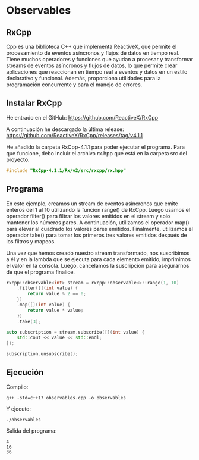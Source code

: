 # Observables

## RxCpp

Cpp es una biblioteca C++ que implementa ReactiveX, que permite el procesamiento de eventos asíncronos y flujos de datos en tiempo real. Tiene muchos operadores y funciones que ayudan a procesar y transformar streams de eventos asíncronos y flujos de datos, lo que permite crear aplicaciones que reaccionan en tiempo real a eventos y datos en un estilo declarativo y funcional. Además, proporciona utilidades para la programación concurrente y para el manejo de errores.

## Instalar RxCpp

He entrado en el GitHub: https://github.com/ReactiveX/RxCpp

A continuación he descargado la última release: https://github.com/ReactiveX/RxCpp/releases/tag/v4.1.1

He añadido la carpeta RxCpp-4.1.1 para poder ejecutar el programa. Para que funcione, debo incluir el archivo rx.hpp que está en la carpeta src del proyecto.

```cpp
#include "RxCpp-4.1.1/Rx/v2/src/rxcpp/rx.hpp"
```

## Programa

En este ejemplo, creamos un stream de eventos asíncronos que emite enteros del 1 al 10 utilizando la función range() de RxCpp. Luego usamos el operador filter() para filtrar los valores emitidos en el stream y solo mantener los números pares. A continuación, utilizamos el operador map() para elevar al cuadrado los valores pares emitidos. Finalmente, utilizamos el operador take() para tomar los primeros tres valores emitidos después de los filtros y mapeos.

Una vez que hemos creado nuestro stream transformado, nos suscribimos a él y en la lambda que se ejecuta para cada elemento emitido, imprimimos el valor en la consola. Luego, cancelamos la suscripción para asegurarnos de que el programa finalice.

```cpp
rxcpp::observable<int> stream = rxcpp::observable<>::range(1, 10)
    .filter([](int value) {
        return value % 2 == 0;
    })
    .map([](int value) {
        return value * value;
    })
    .take(3);

auto subscription = stream.subscribe([](int value) {
    std::cout << value << std::endl;
});

subscription.unsubscribe();
```

## Ejecución

Compilo:

```console
g++ -std=c++17 observables.cpp -o observables
```

Y ejecuto:

```console
./observables
```

Salida del programa:

```console
4
16
36
```
